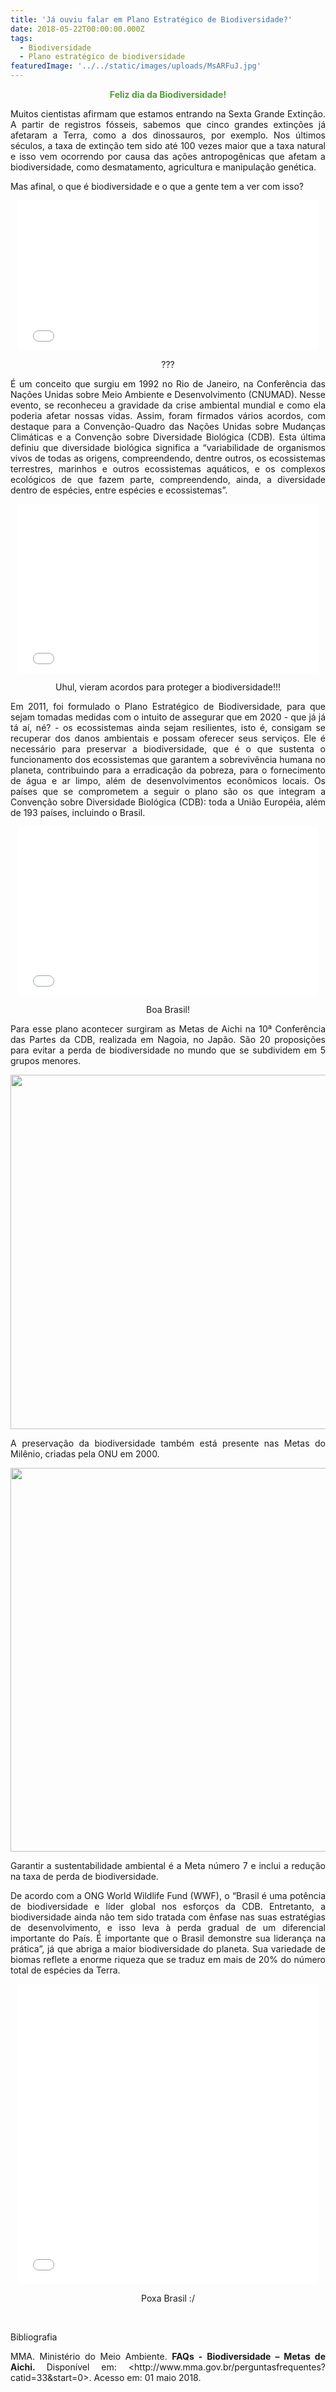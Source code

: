 ```yaml
---
title: 'Já ouviu falar em Plano Estratégico de Biodiversidade?'
date: 2018-05-22T00:00:00.000Z
tags:
  - Biodiversidade
  - Plano estratégico de biodiversidade
featuredImage: '../../static/images/uploads/MsARFuJ.jpg'
---
```


<p style="text-align: center;"><span style="color: #509e37;"><b>Feliz dia da Biodiversidade!</b></span></p>
<p style="text-align: justify;"><span style="font-weight: 400;">Muitos cientistas afirmam que estamos entrando na Sexta Grande Extinção. A partir de registros fósseis, sabemos que cinco grandes extinções já afetaram a Terra, como a dos dinossauros, por exemplo. Nos últimos séculos, a taxa de extinção tem sido até 100 vezes maior que a taxa natural e isso vem ocorrendo por causa das ações antropogênicas que afetam a biodiversidade, como desmatamento, agricultura e manipulação genética.</span></p>
<p style="text-align: justify;"><span style="font-weight: 400;">Mas afinal, o que é biodiversidade e o que a gente tem a ver com isso?</span></p>
<p style="text-align: center;"><iframe src="//giphy.com/embed/2vlC9FMLSmqGs" width="480" height="240" frameborder="0"></iframe></p>
<p style="text-align: center;"><span style="font-weight: 400;">???</span></p>
<p style="text-align: justify;"><span style="font-weight: 400;">É </span><span style="font-weight: 400;">um conceito que surgiu em 1992 no Rio de Janeiro, na Conferência das Nações Unidas sobre Meio Ambiente e Desenvolvimento (CNUMAD). Nesse evento, se reconheceu a gravidade da crise ambiental mundial e como ela poderia afetar nossas vidas. Assim, foram firmados vários acordos, com destaque para a Convenção-Quadro das Nações Unidas sobre Mudanças Climáticas e a Convenção sobre Diversidade Biológica (CDB). Esta última definiu que diversidade biológica significa a “variabilidade de organismos vivos de todas as origens, compreendendo, dentre outros, os ecossistemas terrestres, marinhos e outros ecossistemas aquáticos, e os complexos ecológicos de que fazem parte, compreendendo, ainda, a diversidade dentro de espécies, entre espécies e ecossistemas”.</span></p>
<p style="text-align: center;"><iframe src="//giphy.com/embed/otnqsqqzmsw7K" width="480" height="270" frameborder="0"></iframe></p>
<p style="text-align: center;"><span style="font-weight: 400;">Uhul, vieram acordos para proteger a biodiversidade!!!</span></p>
<p style="text-align: justify;"><span style="font-weight: 400;">Em 2011, foi formulado o Plano Estratégico de Biodiversidade, para que sejam tomadas medidas com o intuito de assegurar que em 2020 - que já já tá aí, né? - os ecossistemas ainda sejam resilientes, isto é, consigam se recuperar dos danos ambientais e possam oferecer seus serviços. Ele é necessário para preservar a biodiversidade, que é o que sustenta o funcionamento dos ecossistemas que garantem a sobrevivência humana no planeta, contribuindo para a erradicação da pobreza, para o fornecimento de água e ar limpo, além de desenvolvimentos econômicos locais. Os países que se comprometem a seguir o plano são os que integram a Convenção sobre Diversidade Biológica (CDB): toda a União Européia, além de 193 países, incluindo o Brasil.</span></p>
<p style="text-align: center;"><iframe src="//giphy.com/embed/UdoS9OzIS2lgY" width="480" height="270" frameborder="0"></iframe></p>
<p style="text-align: center;"><span style="font-weight: 400;">Boa Brasil!</span></p>
<p style="text-align: justify;"><span style="font-weight: 400;">Para esse plano acontecer surgiram as Metas de Aichi na 10ª Conferência das Partes da CDB, realizada em Nagoia, no Japão. São 20 proposições para evitar a perda de biodiversidade no mundo que se subdividem em 5 grupos menores.</span></p>
<p style="text-align: justify;"><img class="alignnone size-full wp-image-681" src="https://i.imgur.com/47rc8ZN.png" alt="" width="959" height="567" /></p>
<p style="text-align: justify;"><span style="font-weight: 400;">A preservação da biodiversidade também está presente nas Metas do Milênio, criadas pela ONU em 2000. </span></p>
<p style="text-align: justify;"><img class="wp-image-682 aligncenter" src="https://i.imgur.com/uzDoE8n.jpg" alt="" width="600" height="614" /></p>
<p style="text-align: justify;"><span style="font-weight: 400;">Garantir a sustentabilidade ambiental é a Meta número 7 e inclui a redução na taxa de perda de biodiversidade. </span></p>
<p style="text-align: justify;"><span style="font-weight: 400;">De acordo com a ONG World Wildlife Fund (WWF), o “Brasil é uma potência de biodiversidade e líder global nos esforços da CDB. Entretanto, a biodiversidade ainda não tem sido tratada com ênfase nas suas estratégias de desenvolvimento, e isso leva à perda gradual de um diferencial importante do País. É importante que o Brasil demonstre sua liderança na prática”, já que abriga a maior biodiversidade do planeta. Sua variedade de biomas reflete a enorme riqueza que se traduz em mais de 20% do número total de espécies da Terra.</span></p>
<p style="text-align: center;"><iframe src="//giphy.com/embed/pZdtSr6SARRdK" width="480" height="480" frameborder="0"></iframe></p>
<p style="text-align: center;"><span style="font-weight: 400;">Poxa Brasil :/</span></p>
&nbsp;
<p style="text-align: justify;"><span style="font-weight: 400;">Bibliografia</span></p>
<p style="text-align: justify;"><span style="font-weight: 400;">MMA. Ministério do Meio Ambiente. </span><b>FAQs - Biodiversidade – Metas de Aichi. </b><span style="font-weight: 400;">Disponível em: &lt;http://www.mma.gov.br/perguntasfrequentes?catid=33&amp;start=0&gt;. Acesso em: 01 maio 2018.</span></p>

